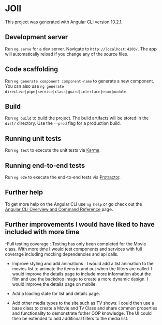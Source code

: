 # JOII

This project was generated with [Angular CLI](https://github.com/angular/angular-cli) version 10.2.1.

## Development server

Run `ng serve` for a dev server. Navigate to `http://localhost:4200/`. The app will automatically reload if you change any of the source files.

## Code scaffolding

Run `ng generate component component-name` to generate a new component. You can also use `ng generate directive|pipe|service|class|guard|interface|enum|module`.

## Build

Run `ng build` to build the project. The build artifacts will be stored in the `dist/` directory. Use the `--prod` flag for a production build.

## Running unit tests

Run `ng test` to execute the unit tests via [Karma](https://karma-runner.github.io).

## Running end-to-end tests

Run `ng e2e` to execute the end-to-end tests via [Protractor](http://www.protractortest.org/).

## Further help

To get more help on the Angular CLI use `ng help` or go check out the [Angular CLI Overview and Command Reference](https://angular.io/cli) page.

## Further improvements I would have liked to have included with more time

-Full testing coverage :
    Testing has only been completed for the Movie class. With more time I would test components and services with full coverage including mocking dependencies and api calls.

- Improve styling and add animations :
    I would add a list animation to the movies list to animate the items in and out when the filters are called.
    I would improve the details page to include more information about the film and use the backdrop image to create a more dynamic design.
    I would improve the details page on mobile.

- Add a loading state for list and details page.

- Add other media types to the site such as TV shows:
  I could then use a base class to create a Movie and Tv Class and share common properties and functionality to demonstrate futher OOP knowledge.
  The UI could then be extended to add additional filters to the media list.







